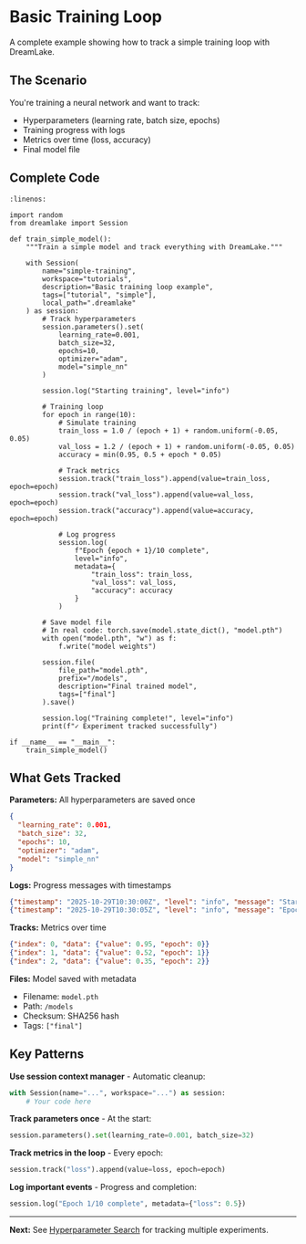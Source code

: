 # Basic Training Loop

A complete example showing how to track a simple training loop with DreamLake.

## The Scenario

You're training a neural network and want to track:
- Hyperparameters (learning rate, batch size, epochs)
- Training progress with logs
- Metrics over time (loss, accuracy)
- Final model file

## Complete Code

```{code-block} python
:linenos:

import random
from dreamlake import Session

def train_simple_model():
    """Train a simple model and track everything with DreamLake."""

    with Session(
        name="simple-training",
        workspace="tutorials",
        description="Basic training loop example",
        tags=["tutorial", "simple"],
        local_path=".dreamlake"
    ) as session:
        # Track hyperparameters
        session.parameters().set(
            learning_rate=0.001,
            batch_size=32,
            epochs=10,
            optimizer="adam",
            model="simple_nn"
        )

        session.log("Starting training", level="info")

        # Training loop
        for epoch in range(10):
            # Simulate training
            train_loss = 1.0 / (epoch + 1) + random.uniform(-0.05, 0.05)
            val_loss = 1.2 / (epoch + 1) + random.uniform(-0.05, 0.05)
            accuracy = min(0.95, 0.5 + epoch * 0.05)

            # Track metrics
            session.track("train_loss").append(value=train_loss, epoch=epoch)
            session.track("val_loss").append(value=val_loss, epoch=epoch)
            session.track("accuracy").append(value=accuracy, epoch=epoch)

            # Log progress
            session.log(
                f"Epoch {epoch + 1}/10 complete",
                level="info",
                metadata={
                    "train_loss": train_loss,
                    "val_loss": val_loss,
                    "accuracy": accuracy
                }
            )

        # Save model file
        # In real code: torch.save(model.state_dict(), "model.pth")
        with open("model.pth", "w") as f:
            f.write("model weights")

        session.file(
            file_path="model.pth",
            prefix="/models",
            description="Final trained model",
            tags=["final"]
        ).save()

        session.log("Training complete!", level="info")
        print(f"✓ Experiment tracked successfully")

if __name__ == "__main__":
    train_simple_model()
```

## What Gets Tracked

**Parameters:** All hyperparameters are saved once
```json
{
  "learning_rate": 0.001,
  "batch_size": 32,
  "epochs": 10,
  "optimizer": "adam",
  "model": "simple_nn"
}
```

**Logs:** Progress messages with timestamps
```json
{"timestamp": "2025-10-29T10:30:00Z", "level": "info", "message": "Starting training"}
{"timestamp": "2025-10-29T10:30:05Z", "level": "info", "message": "Epoch 1/10 complete", "metadata": {"train_loss": 0.95, "val_loss": 1.15, "accuracy": 0.5}}
```

**Tracks:** Metrics over time
```json
{"index": 0, "data": {"value": 0.95, "epoch": 0}}
{"index": 1, "data": {"value": 0.52, "epoch": 1}}
{"index": 2, "data": {"value": 0.35, "epoch": 2}}
```

**Files:** Model saved with metadata
- Filename: `model.pth`
- Path: `/models`
- Checksum: SHA256 hash
- Tags: `["final"]`

## Key Patterns

**Use session context manager** - Automatic cleanup:
```python
with Session(name="...", workspace="...") as session:
    # Your code here
```

**Track parameters once** - At the start:
```python
session.parameters().set(learning_rate=0.001, batch_size=32)
```

**Track metrics in the loop** - Every epoch:
```python
session.track("loss").append(value=loss, epoch=epoch)
```

**Log important events** - Progress and completion:
```python
session.log("Epoch 1/10 complete", metadata={"loss": 0.5})
```

---

**Next:** See [Hyperparameter Search](hyperparameter-search.md) for tracking multiple experiments.
